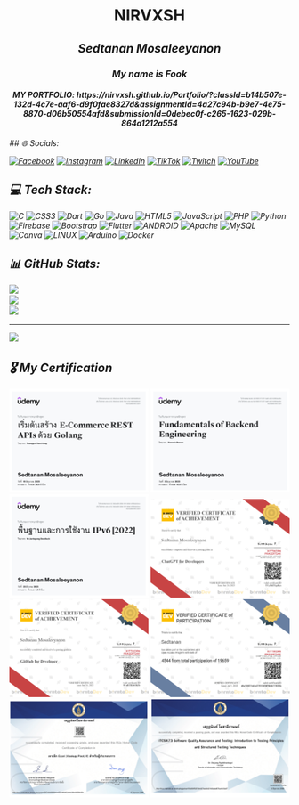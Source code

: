 <h1 align="center"> NIRVXSH </h1>
<h2 align="center"><i>  Sedtanan Mosaleeyanon</></h2>
<h3 align="center"> My name is Fook</h3>
<h4 align="center">MY PORTFOLIO: https://nirvxsh.github.io/Portfolio/?classId=b14b507e-132d-4c7e-aaf6-d9f0fae8327d&assignmentId=4a27c94b-b9e7-4e75-8870-d06b50554afd&submissionId=0debec0f-c265-1623-029b-864a1212a554</h4>
## 🌐 Socials:

[![Facebook](https://img.shields.io/badge/Facebook-%231877F2.svg?logo=Facebook&logoColor=white)](https://www.facebook.com/Rocket.love.love555/) [![Instagram](https://img.shields.io/badge/Instagram-%23E4405F.svg?logo=Instagram&logoColor=white)](https://instagram.com/fook_stn) [![LinkedIn](https://img.shields.io/badge/LinkedIn-%230077B5.svg?logo=linkedin&logoColor=white)](https://www.linkedin.com/in/sedtanan-mosaleeyanon-105999273/?original_referer=https%3A%2F%2Fwww%2Elinkedin%2Ecom%2F&originalSubdomain=th) [![TikTok](https://img.shields.io/badge/TikTok-%23000000.svg?logo=TikTok&logoColor=white)](https://tiktok.com/@nirvxsh) [![Twitch](https://img.shields.io/badge/Twitch-%239146FF.svg?logo=Twitch&logoColor=white)](https://twitch.tv/nirvxsh) [![YouTube](https://img.shields.io/badge/YouTube-%23FF0000.svg?logo=YouTube&logoColor=white)](https://www.youtube.com/channel/UCgnNiszV80VpA_dHGHqETmg) 

## 💻 Tech Stack:
![C](https://img.shields.io/badge/c-%2300599C.svg?style=for-the-badge&logo=c&logoColor=white) ![CSS3](https://img.shields.io/badge/css3-%231572B6.svg?style=for-the-badge&logo=css3&logoColor=white) ![Dart](https://img.shields.io/badge/dart-%230175C2.svg?style=for-the-badge&logo=dart&logoColor=white) ![Go](https://img.shields.io/badge/go-%2300ADD8.svg?style=for-the-badge&logo=go&logoColor=white) ![Java](https://img.shields.io/badge/java-%23ED8B00.svg?style=for-the-badge&logo=java&logoColor=white) ![HTML5](https://img.shields.io/badge/html5-%23E34F26.svg?style=for-the-badge&logo=html5&logoColor=white) ![JavaScript](https://img.shields.io/badge/javascript-%23323330.svg?style=for-the-badge&logo=javascript&logoColor=%23F7DF1E) ![PHP](https://img.shields.io/badge/php-%23777BB4.svg?style=for-the-badge&logo=php&logoColor=white) ![Python](https://img.shields.io/badge/python-3670A0?style=for-the-badge&logo=python&logoColor=ffdd54) ![Firebase](https://img.shields.io/badge/firebase-%23039BE5.svg?style=for-the-badge&logo=firebase) ![Bootstrap](https://img.shields.io/badge/bootstrap-%23563D7C.svg?style=for-the-badge&logo=bootstrap&logoColor=white) ![Flutter](https://img.shields.io/badge/Flutter-%2302569B.svg?style=for-the-badge&logo=Flutter&logoColor=white) ![ANDROID](https://img.shields.io/badge/android-%2320232a.svg?style=for-the-badge&logo=android&logoColor=%a4c639) ![Apache](https://img.shields.io/badge/apache-%23D42029.svg?style=for-the-badge&logo=apache&logoColor=white) ![MySQL](https://img.shields.io/badge/mysql-%2300f.svg?style=for-the-badge&logo=mysql&logoColor=white)  ![Canva](https://img.shields.io/badge/Canva-%2300C4CC.svg?style=for-the-badge&logo=Canva&logoColor=white) 	 ![LINUX](https://img.shields.io/badge/Linux-FCC624?style=for-the-badge&logo=linux&logoColor=black) ![Arduino](https://img.shields.io/badge/-Arduino-00979D?style=for-the-badge&logo=Arduino&logoColor=white) ![Docker](https://img.shields.io/badge/docker-%230db7ed.svg?style=for-the-badge&logo=docker&logoColor=white)
## 📊 GitHub Stats:
![](https://github-readme-stats.vercel.app/api?username=NIRVXSH&theme=dark&hide_border=false&include_all_commits=false&count_private=false)<br/>
![](https://github-readme-streak-stats.herokuapp.com/?user=NIRVXSH&theme=dark&hide_border=false)<br/>
![](https://github-readme-stats.vercel.app/api/top-langs/?username=NIRVXSH&theme=dark&hide_border=false&include_all_commits=false&count_private=false&layout=compact)

---
[![](https://visitcount.itsvg.in/api?id=NIRVXSH&icon=0&color=0)](https://visitcount.itsvg.in)

## 🎖 My Certification
<p>
    <img width="250" src="Go_Ecommerce.jpg"/>
    <img width="250" src="Backend.jpg"/>
    <img width="250" src="IPV6.jpg" />
    <img width="250" src="borntodev_ChatGPT.png"/>
    <img width="250" src="borntodev-acdemy_GitHub for Developer _certifiacte.png"/>
    <img width="250" src="borntodev.png"/>
    <img width="250" src="excelmahidol-1.png"/>
    <img width="250" src="testingmahidol-1.png"/>
</p>


<!-- Proudly created with GPRM ( https://gprm.itsvg.in ) -->

<!--
**NIRVXSH/NIRVXSH** is a ✨ _special_ ✨ repository because its `README.md` (this file) appears on your GitHub profile.

Here are some ideas to get you started:

- 🔭 I’m currently working on ...
- 🌱 I’m currently learning ...
- 👯 I’m looking to collaborate on ...
- 🤔 I’m looking for help with ...
- 💬 Ask me about ...
- 📫 How to reach me: ...
- 😄 Pronouns: ...
- ⚡ Fun fact: ...
-->
